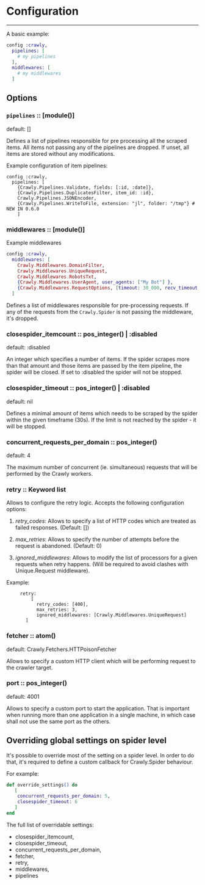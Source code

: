 # Configuration

---

A basic example:

```elixir
config :crawly,
  pipelines: [
    # my pipelines
  ],
  middlewares: [
    # my middlewares
  ]
```

## Options

### `pipelines` :: [module()]

default: []

Defines a list of pipelines responsible for pre processing all the scraped items. All items not passing any of the pipelines are dropped. If unset, all items are stored without any modifications.

Example configuration of item pipelines:

```
config :crawly,
  pipelines: [
    {Crawly.Pipelines.Validate, fields: [:id, :date]},
    {Crawly.Pipelines.DuplicatesFilter, item_id: :id},
    Crawly.Pipelines.JSONEncoder,
    {Crawly.Pipelines.WriteToFile, extension: "jl", folder: "/tmp"} # NEW IN 0.6.0
    ]
```

### middlewares :: [module()]

Example middlewares
```elixir
config :crawly,
  middlewares: [
    Crawly.Middlewares.DomainFilter,
    Crawly.Middlewares.UniqueRequest,
    Crawly.Middlewares.RobotsTxt,
    {Crawly.Middlewares.UserAgent, user_agents: ["My Bot"] },
    {Crawly.Middlewares.RequestOptions, [timeout: 30_000, recv_timeout: 15000]}
  ]
```

Defines a list of middlewares responsible for pre-processing requests. If any of the requests from the `Crawly.Spider` is not passing the middleware, it's dropped.

### closespider_itemcount :: pos_integer() | :disabled

default: :disabled

An integer which specifies a number of items. If the spider scrapes more than that amount and those items are passed by the item pipeline, the spider will be closed. If set to :disabled the spider will not be stopped.

### closespider_timeout :: pos_integer() | :disabled

default: nil

Defines a minimal amount of items which needs to be scraped by the spider within the given timeframe (30s). If the limit is not reached by the spider - it will be stopped.


### concurrent_requests_per_domain :: pos_integer()

default: 4

The maximum number of concurrent (ie. simultaneous) requests that will be performed by the Crawly workers.

### retry :: Keyword list

Allows to configure the retry logic. Accepts the following configuration options:
1) *retry_codes*: Allows to specify a list of HTTP codes which are treated as
   failed responses. (Default: [])

2) *max_retries*: Allows to specify the number of attempts before the request is
   abandoned. (Default: 0)

3) *ignored_middlewares*: Allows to modify the list of processors for a given 
   requests when retry happens. (Will be required to avoid clashes with 
   Unique.Request middleware).
   
Example:
   ```
        retry:
            [
              retry_codes: [400],
              max_retries: 3,
              ignored_middlewares: [Crawly.Middlewares.UniqueRequest]
          ]

   ```

### fetcher :: atom()

default: Crawly.Fetchers.HTTPoisonFetcher

Allows to specify a custom HTTP client which will be performing request to the crawler target.

### port :: pos_integer()

default: 4001

Allows to specify a custom port to start the application. That is important when running more than one application in a single machine, in which case shall not use the same port as the others.


## Overriding global settings on spider level

It's possible to override most of the setting on a spider level. In order to do that,
it's required to define a custom callback for Crawly.Spider behaviour. 

For example:
```elixir
def override_settings() do
   [
    concurrent_requests_per_domain: 5,
    closespider_timeout: 6
   ]
end
```

The full list of overridable settings:
  - closespider_itemcount,
  - closespider_timeout,
  - concurrent_requests_per_domain,
  - fetcher,
  - retry,
  - middlewares,
  - pipelines